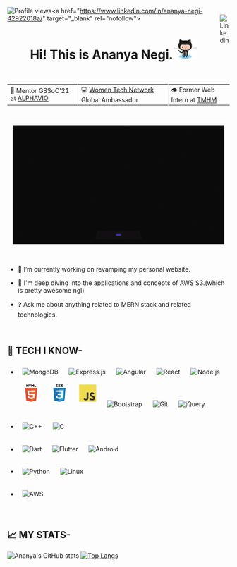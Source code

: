 ![Profile views](https://komarev.com/ghpvc/?username=AnanyaNegi&color=35b78a&style=flat-square&label=WELCOME+DEVELOPER+NO.)<a href="https://www.linkedin.com/in/ananya-negi-42922018a/" target="_blank" rel="nofollow"><img align="right" alt="Linkedin" width="22px" src="https://cdn.jsdelivr.net/npm/simple-icons@v3/icons/linkedin.svg" /></a>
<a href="https://www.instagram.com/evidently_ananyaaa/" target="_blank" rel="nofollow"><img align="right" alt="" width="22px" src="https://cdn.jsdelivr.net/npm/simple-icons@v3/icons/instagram.svg" /></a><a href="https://medium.com/@ananya4negi" target="_blank" rel="nofollow"><img align="right" alt="" width="22px" src="https://cdn.jsdelivr.net/npm/simple-icons@v3/icons/medium.svg" /></a>




<h1 align="center"> Hi! This is Ananya Negi.<img height="45px" width="55px" src="https://github.com/AnanyaNegi/AnanyaNegi/blob/master/Octocat.png"></h1>
 
<br>
<table align="center">
  <tr>
    <td style="border-right: 1px solid #eeeeef;"> 🌟 Mentor GSSoC'21 at <a href="https://github.com/ALPHAVIO">ALPHAVIO</a></td>
    <td style="border-right: 1px solid #eeeeef;"> 💻 <a href="http://fellowship.mlh.io/">Women Tech Network</a> Global Ambassador </td>
    <td> 👁️ Former Web Intern at <a href="https://www.linkedin.com/company/tmhmindia/about/">TMHM</a> </td>
  </tr>
</table>
<br>
<p align="center"><img src="https://raw.githubusercontent.com/AnanyaNegi/AnanyaNegi/master/giphy.gif"></p>
<br>

- 🔭 I’m currently working on revamping my personal website.  
  
- 🌱 I'm deep diving into the applications and concepts of AWS S3.(which is pretty awesome ngl)
  
- ❓ Ask me about anything related to MERN stack and related technologies. 
 

<br>

## 🎯 TECH I KNOW-

* <img style="margin: 10px" src="https://profilinator.rishav.dev/skills-assets/mongodb-original-wordmark.svg" alt="MongoDB" width="40" height="40" /> <img  style="margin: 10px" src="https://profilinator.rishav.dev/skills-assets/express-original-wordmark.svg" alt="Express.js" width="40" height="40" /> <img style="margin: 10px" src="https://profilinator.rishav.dev/skills-assets/angularjs-original.svg" alt="Angular" width="40" height="40" /> <img style="margin: 10px" src="https://profilinator.rishav.dev/skills-assets/react-original-wordmark.svg" alt="React" width="40" height="40" /> <img style="margin:10px" src="https://profilinator.rishav.dev/skills-assets/nodejs-original-wordmark.svg" alt="Node.js" width="40" height="40" /> <img style="margin:10px" src="https://raw.githubusercontent.com/devicons/devicon/master/icons/html5/html5-original-wordmark.svg" alt="html5" width="40" height="40" /> <img style="margin:10px" src="https://raw.githubusercontent.com/devicons/devicon/master/icons/css3/css3-original-wordmark.svg" alt="css3" width="40" height="40" /> <img style="margin:10px" src="https://raw.githubusercontent.com/devicons/devicon/master/icons/javascript/javascript-original.svg" alt="javascript" width="40" height="40" /> <img style="margin:10px" src="https://profilinator.rishav.dev/skills-assets/bootstrap-plain.svg" alt="Bootstrap" width="40" height="40" /> <img style="margin:10px" src="https://profilinator.rishav.dev/skills-assets/git-scm-icon.svg" alt="Git" width="40" height="40" /> <img style="margin:10px" src="https://profilinator.rishav.dev/skills-assets/jquery.png" alt="jQuery" width="40" height="40" />    

* <img style="margin: 10px"  src="https://profilinator.rishav.dev/skills-assets/cplusplus-original.svg" alt="C++" width="40" height="40" /> <img style="margin: 10px" src="https://profilinator.rishav.dev/skills-assets/c-original.svg" alt="C" width="40" height="40" />   

* <img style="margin: 10px"  src="https://profilinator.rishav.dev/skills-assets/dartlang-icon.svg" alt="Dart" width="40" height="40" /> <img  style="margin: 10px" src="https://profilinator.rishav.dev/skills-assets/flutterio-icon.svg" alt="Flutter" width="40" height="40" /> <img style="margin:10px" src="https://profilinator.rishav.dev/skills-assets/android-original-wordmark.svg" alt="Android" width="40" height="40" />  
 
* <img style="margin: 10px" src="https://profilinator.rishav.dev/skills-assets/python-original.svg" alt="Python" width="40" height="40" /> <img style="margin: 10px" src="https://profilinator.rishav.dev/skills-assets/linux-original.svg" alt="Linux" width="40" height="40" />   

* <img style="margin: 10px" src="https://profilinator.rishav.dev/skills-assets/amazonwebservices-original-wordmark.svg" alt="AWS" width="40" height="40" />    

<br>

## 📈 MY STATS-

![Ananya's GitHub stats](https://github-readme-stats.vercel.app/api?username=AnanyaNegi&theme=yeblu&show_icons=true)
[![Top Langs](https://github-readme-stats.vercel.app/api/top-langs/?username=AnanyaNegi&layout=compact&theme=midnight-purple)](https://github.com/AnanyaNegi)

<br>

